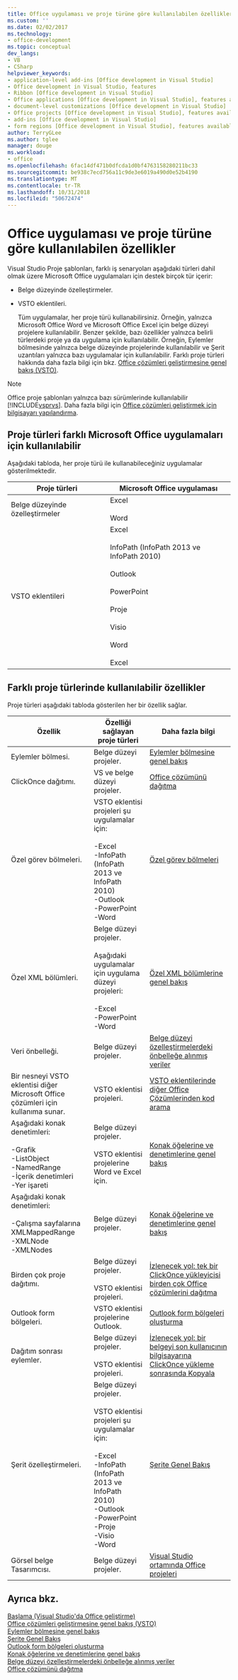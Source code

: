 ```yaml
---
title: Office uygulaması ve proje türüne göre kullanılabilen özellikler
ms.custom: ''
ms.date: 02/02/2017
ms.technology:
- office-development
ms.topic: conceptual
dev_langs:
- VB
- CSharp
helpviewer_keywords:
- application-level add-ins [Office development in Visual Studio]
- Office development in Visual Studio, features
- Ribbon [Office development in Visual Studio]
- Office applications [Office development in Visual Studio], features available
- document-level customizations [Office development in Visual Studio]
- Office projects [Office development in Visual Studio], features available
- add-ins [Office development in Visual Studio]
- form regions [Office development in Visual Studio], features available
author: TerryGLee
ms.author: tglee
manager: douge
ms.workload:
- office
ms.openlocfilehash: 6fac14df471b0dfcda1d0bf4763158280211bc33
ms.sourcegitcommit: be938c7ecd756a11c9de3e6019a490d0e52b4190
ms.translationtype: MT
ms.contentlocale: tr-TR
ms.lasthandoff: 10/31/2018
ms.locfileid: "50672474"
---
```

# <a name="features-available-by-office-application-and-project-type"></a>Office uygulaması ve proje türüne göre kullanılabilen özellikler
  Visual Studio Proje şablonları, farklı iş senaryoları aşağıdaki türleri dahil olmak üzere Microsoft Office uygulamaları için destek birçok tür içerir:  
  
- Belge düzeyinde özelleştirmeler.  
  
- VSTO eklentileri.  
  
  Tüm uygulamalar, her proje türü kullanabilirsiniz. Örneğin, yalnızca Microsoft Office Word ve Microsoft Office Excel için belge düzeyi projelere kullanılabilir. Benzer şekilde, bazı özellikler yalnızca belirli türlerdeki proje ya da uygulama için kullanılabilir. Örneğin, Eylemler bölmesinde yalnızca belge düzeyinde projelerinde kullanılabilir ve Şerit uzantıları yalnızca bazı uygulamalar için kullanılabilir. Farklı proje türleri hakkında daha fazla bilgi için bkz. [Office çözümleri geliştirmesine genel bakış &#40;VSTO&#41;](../vsto/office-solutions-development-overview-vsto.md).  
  
> [!NOTE]  
>  Office proje şablonları yalnızca bazı sürümlerinde kullanılabilir [!INCLUDE[vsprvs](../sharepoint/includes/vsprvs-md.md)]. Daha fazla bilgi için [Office çözümleri geliştirmek için bilgisayarı yapılandırma](../vsto/configuring-a-computer-to-develop-office-solutions.md).  
  
## <a name="project-types-available-for-different-microsoft-office-applications"></a>Proje türleri farklı Microsoft Office uygulamaları için kullanılabilir  
 Aşağıdaki tabloda, her proje türü ile kullanabileceğiniz uygulamalar gösterilmektedir.  
  
|Proje türleri|Microsoft Office uygulaması|  
|-------------------|----------------------------------|  
|Belge düzeyinde özelleştirmeler|Excel<br /><br /> Word|  
|VSTO eklentileri|Excel<br /><br /> InfoPath (InfoPath 2013 ve InfoPath 2010)<br /><br /> Outlook<br /><br /> PowerPoint<br /><br /> Proje<br /><br /> Visio<br /><br /> Word<br /><br /> Excel|  
  
## <a name="features-available-in-different-project-types"></a>Farklı proje türlerinde kullanılabilir özellikler  
 Proje türleri aşağıdaki tabloda gösterilen her bir özellik sağlar.  
  
|Özellik|Özelliği sağlayan proje türleri|Daha fazla bilgi|  
|-------------|--------------------------------------------|---------------------|  
|Eylemler bölmesi.|Belge düzeyi projeler.|[Eylemler bölmesine genel bakış](../vsto/actions-pane-overview.md)|  
|ClickOnce dağıtımı.|VS ve belge düzeyi projeler.|[Office çözümünü dağıtma](../vsto/deploying-an-office-solution.md)|  
|Özel görev bölmeleri.|VSTO eklentisi projeleri şu uygulamalar için:<br /><br /> -Excel<br />-InfoPath (InfoPath 2013 ve InfoPath 2010)<br />-Outlook<br />-PowerPoint<br />-Word|[Özel görev bölmeleri](../vsto/custom-task-panes.md)|  
|Özel XML bölümleri.|Belge düzeyi projeler.<br /><br /> Aşağıdaki uygulamalar için uygulama düzeyi projeleri:<br /><br /> -Excel<br />-PowerPoint<br />-Word|[Özel XML bölümlerine genel bakış](../vsto/custom-xml-parts-overview.md)|  
|Veri önbelleği.|Belge düzeyi projeler.|[Belge düzeyi özelleştirmelerdeki önbelleğe alınmış veriler](../vsto/cached-data-in-document-level-customizations.md)|  
|Bir nesneyi VSTO eklentisi diğer Microsoft Office çözümleri için kullanıma sunar.|VSTO eklentisi projeleri.|[VSTO eklentilerinde diğer Office Çözümlerinden kod arama](../vsto/calling-code-in-vsto-add-ins-from-other-office-solutions.md)|  
|Aşağıdaki konak denetimleri:<br /><br /> -Grafik<br />-ListObject<br />-NamedRange<br />-İçerik denetimleri<br />-Yer işareti|Belge düzeyi projeler.<br /><br /> VSTO eklentisi projelerine Word ve Excel için.|[Konak öğelerine ve denetimlerine genel bakış](../vsto/host-items-and-host-controls-overview.md)|  
|Aşağıdaki konak denetimleri:<br /><br /> -Çalışma sayfalarına XMLMappedRange<br />-XMLNode<br />-XMLNodes|Belge düzeyi projeler.|[Konak öğelerine ve denetimlerine genel bakış](../vsto/host-items-and-host-controls-overview.md)|  
|Birden çok proje dağıtımı.|Belge düzeyi projeler.<br /><br /> VSTO eklentisi projeleri.|[İzlenecek yol: tek bir ClickOnce yükleyicisi birden çok Office çözümlerini dağıtma](https://msdn.microsoft.com/051223c0-4082-4799-b78b-a4763a9def55)|  
|Outlook form bölgeleri.|VSTO eklentisi projelerine Outlook.|[Outlook form bölgeleri oluşturma](../vsto/creating-outlook-form-regions.md)|  
|Dağıtım sonrası eylemler.|Belge düzeyi projeler.<br /><br /> VSTO eklentisi projeleri.|[İzlenecek yol: bir belgeyi son kullanıcının bilgisayarına ClickOnce yükleme sonrasında Kopyala](https://msdn.microsoft.com/100090f7-bc63-4152-b3e1-19b48bc27466)|  
|Şerit özelleştirmeleri.|Belge düzeyi projeler.<br /><br /> VSTO eklentisi projeleri şu uygulamalar için:<br /><br /> -Excel<br />-InfoPath (InfoPath 2013 ve InfoPath 2010)<br />-Outlook<br />-PowerPoint<br />-Proje<br />-Visio<br />-Word|[Şerite Genel Bakış](../vsto/ribbon-overview.md)|  
|Görsel belge Tasarımcısı.|Belge düzeyi projeler.|[Visual Studio ortamında Office projeleri](../vsto/office-projects-in-the-visual-studio-environment.md)|  
  
## <a name="see-also"></a>Ayrıca bkz.  
 [Başlama &#40;Visual Studio'da Office geliştirme&#41;](../vsto/getting-started-office-development-in-visual-studio.md)   
 [Office çözümleri geliştirmesine genel bakış &#40;VSTO&#41;](../vsto/office-solutions-development-overview-vsto.md)   
 [Eylemler bölmesine genel bakış](../vsto/actions-pane-overview.md)   
 [Şerite Genel Bakış](../vsto/ribbon-overview.md)   
 [Outlook form bölgeleri oluşturma](../vsto/creating-outlook-form-regions.md)   
 [Konak öğelerine ve denetimlerine genel bakış](../vsto/host-items-and-host-controls-overview.md)   
 [Belge düzeyi özelleştirmelerdeki önbelleğe alınmış veriler](../vsto/cached-data-in-document-level-customizations.md)   
 [Office çözümünü dağıtma](../vsto/deploying-an-office-solution.md)  
  
  